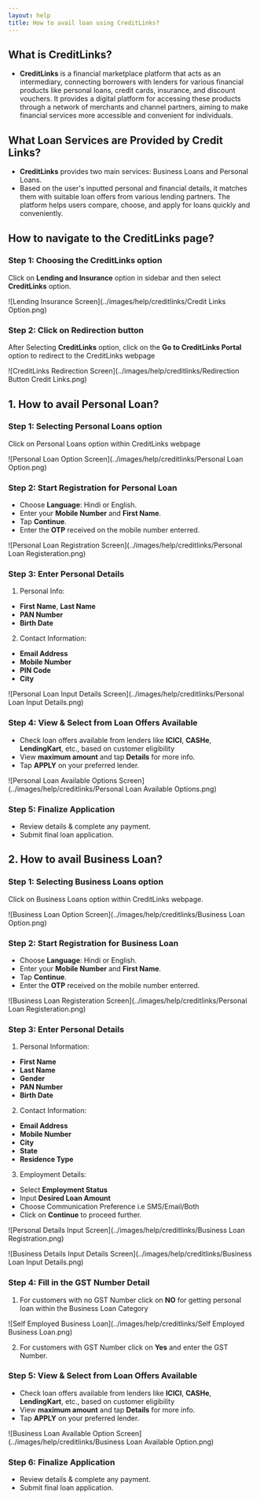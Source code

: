 ```yaml
---
layout: help
title: How to avail loan using CreditLinks?
---
```


## What is CreditLinks?
- **CreditLinks** is a financial marketplace platform that acts as an intermediary, connecting borrowers with lenders for various financial products like personal loans, credit cards, insurance, and discount vouchers. It provides a digital platform for accessing these products through a network of merchants and channel partners, aiming to make financial services more accessible and convenient for individuals.

## What Loan Services are Provided by Credit Links?
- **CreditLinks** provides two main services: Business Loans and Personal Loans.
- Based on the user's inputted personal and financial details, it matches them with suitable loan offers from various lending partners. The platform helps users compare, choose, and apply for loans quickly and conveniently.

## How to navigate to the CreditLinks page?

### Step 1: Choosing the CreditLinks option
Click on **Lending and Insurance** option in sidebar and then select **CreditLinks** option.

![Lending Insurance Screen](../images/help/creditlinks/Credit Links Option.png)

### Step 2: Click on Redirection button
After Selecting **CreditLinks** option, click on the **Go to CreditLinks Portal** option to redirect to the CreditLinks webpage

![CreditLinks Redirection Screen](../images/help/creditlinks/Redirection Button Credit Links.png)

## 1. How to avail Personal Loan?

### Step 1: Selecting Personal Loans option
Click on Personal Loans option within CreditLinks webpage

![Personal Loan Option Screen](../images/help/creditlinks/Personal Loan Option.png)

### Step 2: Start Registration for Personal Loan
- Choose **Language**: Hindi or English.
- Enter your **Mobile Number** and **First Name**.
- Tap **Continue**.
- Enter the **OTP** received on the mobile number enterred.

![Personal Loan Registration Screen](../images/help/creditlinks/Personal Loan Registeration.png)

### Step 3: Enter Personal Details
1. Personal Info:
- **First Name**, **Last Name**
- **PAN Number**
- **Birth Date**

2. Contact Information:
- **Email Address**
- **Mobile Number**
- **PIN Code**
- **City**

![Personal Loan Input Details Screen](../images/help/creditlinks/Personal Loan Input Details.png)

### Step 4: View & Select from Loan Offers Available
- Check loan offers available from lenders like **ICICI**, **CASHe**, **LendingKart**, etc., based on customer eligibility
- View **maximum amount** and tap **Details** for more info.
- Tap **APPLY** on your preferred lender.

![Personal Loan Available Options Screen](../images/help/creditlinks/Personal Loan Available Options.png)

### Step 5: Finalize Application
- Review details & complete any payment.
- Submit final loan application.

## 2. How to avail Business Loan?

### Step 1: Selecting Business Loans option
Click on Business Loans option within CreditLinks webpage.

![Business Loan Option Screen](../images/help/creditlinks/Business Loan Option.png)

### Step 2: Start Registration for Business Loan
- Choose **Language**: Hindi or English.
- Enter your **Mobile Number** and **First Name**.
- Tap **Continue**.
- Enter the **OTP** received on the mobile number enterred.

![Business Loan Registeration Screen](../images/help/creditlinks/Personal Loan Registeration.png)

### Step 3: Enter Personal Details
1. Personal Information:
- **First Name**
- **Last Name**
- **Gender**
- **PAN Number**
- **Birth Date**

2. Contact Information:
- **Email Address**
- **Mobile Number**
- **City**
- **State**
- **Residence Type**

3. Employment Details:
- Select **Employment Status**
- Input **Desired Loan Amount**
- Choose Communication Preference i.e SMS/Email/Both
- Click on **Continue** to proceed further.

![Personal Details Input Screen](../images/help/creditlinks/Business Loan Registration.png)

![Business Details Input Details Screen](../images/help/creditlinks/Business Loan Input Details.png)

### Step 4: Fill in the GST Number Detail
1. For customers with no GST Number click on **NO** for getting personal loan within the Business Loan Category

![Self Employed Business Loan](../images/help/creditlinks/Self Employed Business Loan.png)

2. For customers with GST Number click on **Yes** and enter the GST Number.

### Step 5: View & Select from Loan Offers Available
- Check loan offers available from lenders like **ICICI**, **CASHe**, **LendingKart**, etc., based on customer eligibility
- View **maximum amount** and tap **Details** for more info.
- Tap **APPLY** on your preferred lender.

![Business Loan Available Option Screen](../images/help/creditlinks/Business Loan Available Option.png)

### Step 6: Finalize Application
- Review details & complete any payment.
- Submit final loan application.
